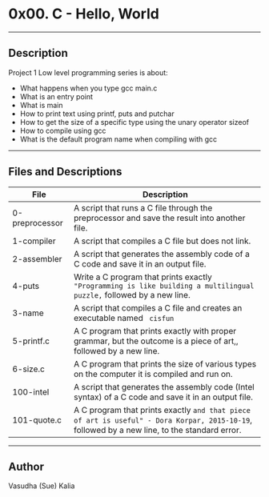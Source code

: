 # 0x00. C - Hello, World
---
## Description

Project 1 Low level programming series is about:
* What happens when you type gcc main.c
* What is an entry point
* What is main
* How to print text using printf, puts and putchar
* How to get the size of a specific type using the unary operator sizeof
* How to compile using gcc
* What is the default program name when compiling with gcc
---
## Files and Descriptions

File|Description
----|----------
0-preprocessor|A script that runs a C file through the preprocessor and save the result into another file.
1-compiler|A script that compiles a C file but does not link.
2-assembler|A script that generates the assembly code of a C code and save it in an output file.
4-puts|Write a C program that prints exactly ``` "Programming is like building a multilingual puzzle,``` followed by a new line.
3-name|A script that compiles a C file and creates an executable named ``` cisfun```
5-printf.c|A C program that prints exactly with proper grammar, but the outcome is a piece of art,, followed by a new line.
6-size.c|A C program that prints the size of various types on the computer it is compiled and run on.
100-intel|A script that generates the assembly code (Intel syntax) of a C code and save it in an output file.
101-quote.c|A C program that prints exactly ```and that piece of art is useful" - Dora Korpar, 2015-10-19```, followed by a new line, to the standard error.
---
## Author
Vasudha (Sue) Kalia 